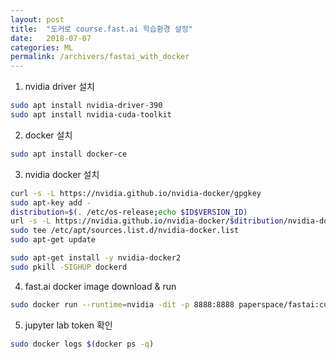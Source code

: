 ```yaml
---
layout: post
title:  "도커로 course.fast.ai 학습환경 설정"
date:   2018-07-07
categories: ML
permalink: /archivers/fastai_with_docker
---
```


1. nvidia driver 설치
```sh
sudo apt install nvidia-driver-390
sudo apt install nvidia-cuda-toolkit
```

2. docker 설치
```sh
sudo apt install docker-ce
```

3. nvidia docker 설치
```sh
curl -s -L https://nvidia.github.io/nvidia-docker/gpgkey
sudo apt-key add - 
distribution=$(. /etc/os-release;echo $ID$VERSION_ID)
url -s -L https://nvidia.github.io/nvidia-docker/$ditribution/nvidia-docker.list
sudo tee /etc/apt/sources.list.d/nvidia-docker.list
sudo apt-get update

sudo apt-get install -y nvidia-docker2
sudo pkill -SIGHUP dockerd
```

4. fast.ai docker image download & run
```sh
sudo docker run --runtime=nvidia -dit -p 8888:8888 paperspace/fastai:cuda9_pytorchJL
```

5. jupyter lab token 확인
```sh
sudo docker logs $(docker ps -q)
```
